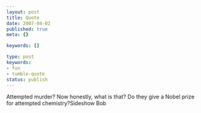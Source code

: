 ```yaml
---
layout: post
title: Quote
date: 2007-04-02
published: true
meta: {}

keywords: []

type: post
keywords:
- fun
- tumble-quote
status: publish
---
```

<!-- blockquote  -->Attempted murder? Now honestly, what is that? Do they give a Nobel prize for attempted chemistry?<!-- endblockquote  -->Sideshow Bob
